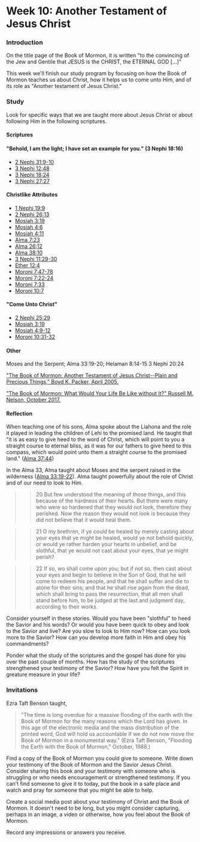 # Week 10: Another Testament of Jesus Christ

### Introduction

On the title page of the Book of Mormon, it is written "to the convincing of the Jew and Gentile that JESUS is the CHRIST, the ETERNAL GOD [...]"

This week we'll finish our study program by focusing on how the Book of Mormon teaches us about Christ, how it helps us to come unto Him, and of its role as "Another testament of Jesus Christ."

### Study

Look for specific ways that we are taught more about Jesus Christ or about following Him in the following scriptures.

#### Scriptures

#### "Behold, I am the light; I have set an example for you." (3 Nephi 18:16)

* [2 Nephi 31:9-10](https://www.lds.org/scriptures/bofm/2-ne/31.9-10)
* [3 Nephi 12:48](https://www.lds.org/scriptures/bofm/3-ne/12.48)
* [3 Nephi 18:24](https://www.lds.org/scriptures/bofm/3-ne/18.24)
* [3 Nephi 27:27](https://www.lds.org/scriptures/bofm/3-ne/27.27)

#### Christlike Attributes

* [1 Nephi 19:9](https://www.lds.org/scriptures/bofm/1-ne/19.9)
* [2 Nephi 26:13](https://www.lds.org/scriptures/bofm/2-ne/26.13)
* [Mosiah 3:19](https://www.lds.org/scriptures/bofm/mosiah/3.19)
* [Mosiah 4:6](https://www.lds.org/scriptures/bofm/mosiah/4.6-12)
* [Mosiah 4:11](https://www.lds.org/scriptures/bofm/mosiah/4.11)
* [Alma 7:23](https://www.lds.org/scriptures/bofm/alma/7.23)
* [Alma 26:12](https://www.lds.org/scriptures/bofm/alma/26.12)
* [Alma 38:10](https://www.lds.org/scriptures/bofm/alma/38.10)
* [3 Nephi 11:29-30](https://www.lds.org/scriptures/bofm/3-ne/11.29-30)
* [Ether 12:4](https://www.lds.org/scriptures/bofm/ether/12.4)
* [Moroni 7:47-78](https://www.lds.org/scriptures/bofm/moro/7.47-48)
* [Moroni 7:22-24](https://www.lds.org/scriptures/bofm/moro/7.22-24)
* [Moroni 7:33](https://www.lds.org/scriptures/bofm/moro/7.33)
* [Moroni 10:7](https://www.lds.org/scriptures/bofm/moro/10.7)

#### "Come Unto Christ"

* [2 Nephi 25:29](https://www.lds.org/scriptures/bofm/2-ne/25.29)
* [Mosiah 3:19](https://www.lds.org/scriptures/bofm/mosiah/3.19)
* [Mosiah 4:9-12](https://www.lds.org/scriptures/bofm/mosiah/4.9-12)
* [Moroni 10:31-32](https://www.lds.org/scriptures/bofm/moro/10.31-32)

#### Other

Moses and the Serpent; Alma 33:19-20; Helaman 8:14-15
3 Nephi 20:24

["The Book of Mormon: Another Testament of Jesus Christ--Plain and Precious Things," Boyd K. Packer, April 2005.](https://www.lds.org/general-conference/2005/04/the-book-of-mormon-another-testament-of-jesus-christ-plain-and-precious-things?lang=eng)

["The Book of Mormon: What Would Your Life Be Like without It?" Russell M. Nelson, October 2017.](https://www.lds.org/general-conference/2017/10/the-book-of-mormon-what-would-your-life-be-like-without-it?lang=eng)

#### Reflection

When teaching one of his sons, Alma spoke about the Liahona and the role it played in leading the children of Lehi to the promised land. He taught that "it is as easy to give heed to the word of Christ, which will point to you a straight course to eternal bliss, as it was for our fathers to give heed to this compass, which would point unto them a straight course to the promised land." ([Alma 37:44](https://www.lds.org/scriptures/bofm/alma/37.44))

In the Alma 33, Alma taught about Moses and the serpent raised in the wilderness ([Alma 33:19-22](https://www.lds.org/scriptures/bofm/alma/33.19-22)). Alma taught powerfully about the role of Christ and of our need to look to Him.

> > 20 But few understood the meaning of those things, and this because of the hardness of their hearts. But there were many who were so hardened that they would not look, therefore they perished. Now the reason they would not look is because they did not believe that it would heal them.

> > 21 O my brethren, if ye could be healed by merely casting about your eyes that ye might be healed, would ye not behold quickly, or would ye rather harden your hearts in unbelief, and be slothful, that ye would not cast about your eyes, that ye might perish?

> > 22 If so, wo shall come upon you; but if not so, then cast about your eyes and begin to believe in the Son of God, that he will come to redeem his people, and that he shall suffer and die to atone for their sins; and that he shall rise again from the dead, which shall bring to pass the resurrection, that all men shall stand before him, to be judged at the last and judgment day, according to their works.

Consider yourself in these stories. Would you have been "slothful" to heed the Savior and his words? Or would you have been quick to obey and look to the Savior and live? Are you slow to look to Him now? How can you look more to the Savior? How can you develop more faith in Him and obey his commandments?

Ponder what the study of the scriptures and the gospel has done for you over the past couple of months. How has the study of the scriptures strengthened your testimony of the Savior? How have you felt the Spirit in greature measure in your life?

### Invitations

Ezra Taft Benson taught, 

> "The time is long overdue for a massive flooding of the earth with the Book of Mormon for the many reasons which the Lord has given. In this age of the electronic media and the mass distribution of the printed word, God will hold us accountable if we do not now move the Book of Mormon in a monumental way." (Ezra Taft Benson, "Flooding the Earth with the Book of Mormon," October, 1988.)

Find a copy of the Book of Mormon you could give to someone. Write down your testimony of the Book of Mormon and the Savior Jesus Christ. Consider sharing this book and your testimony with someone who is struggling or who needs encouragement or strengthened testimony. If you can't find someone to give it to today, put the book in a safe place and watch and pray for someone that you might be able to help.

Create a social media post about your testimony of Christ and the Book of Mormon. It doesn't need to be long, but you might consider capturing, perhaps in an image, a video or otherwise, how you feel about the Book of Mormon. 

Record any impressions or answers you receive.
